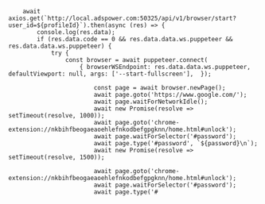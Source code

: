         await axios.get(`http://local.adspower.com:50325/api/v1/browser/start?user_id=${profileId}`).then(async (res) => {
            console.log(res.data);
            if (res.data.code == 0 && res.data.data.ws.puppeteer && res.data.data.ws.puppeteer) {
                try {
                    const browser = await puppeteer.connect(
                        { browserWSEndpoint: res.data.data.ws.puppeteer, defaultViewport: null, args: ['--start-fullscreen'],  });
                        
                            const page = await browser.newPage();
                            await page.goto('https://www.google.com/');
                            await page.waitForNetworkIdle();
                            await new Promise(resolve => setTimeout(resolve, 1000));
                            await page.goto('chrome-extension://nkbihfbeogaeaoehlefnkodbefgpgknn/home.html#unlock');
                            await page.waitForSelector('#password');
                            await page.type('#password', `${password}\n`);
                            await new Promise(resolve => setTimeout(resolve, 1500));

                            await page.goto('chrome-extension://nkbihfbeogaeaoehlefnkodbefgpgknn/home.html#unlock');
                            await page.waitForSelector('#password');
                            await page.type('#
